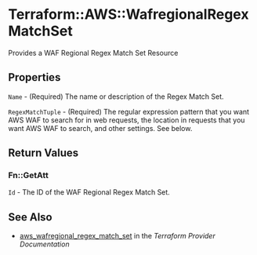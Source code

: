 # Terraform::AWS::WafregionalRegexMatchSet

Provides a WAF Regional Regex Match Set Resource

## Properties

`Name` - (Required) The name or description of the Regex Match Set.

`RegexMatchTuple` - (Required) The regular expression pattern that you want AWS WAF to search for in web requests, the location in requests that you want AWS WAF to search, and other settings. See below.


## Return Values

### Fn::GetAtt

`Id` - The ID of the WAF Regional Regex Match Set.

## See Also

* [aws_wafregional_regex_match_set](https://www.terraform.io/docs/providers/aws/r/wafregional_regex_match_set.html) in the _Terraform Provider Documentation_